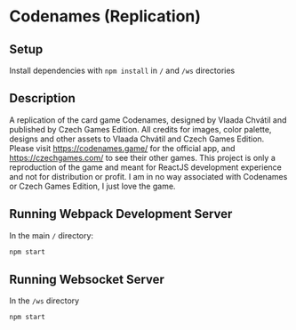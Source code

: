 # Codenames (Replication)

## Setup

Install dependencies with `npm install` in `/` and `/ws` directories

## Description

A replication of the card game Codenames, designed by Vlaada Chvátil and published by Czech Games Edition.
All credits for images, color palette, designs and other assets to Vlaada Chvátil and Czech Games Edition.
Please visit https://codenames.game/ for the official app, and https://czechgames.com/ to see their other games.
This project is only a reproduction of the game and meant for ReactJS development experience and not for distribution or profit.
I am in no way associated with Codenames or Czech Games Edition, I just love the game.

## Running Webpack Development Server

In the main `/` directory:

```sh
npm start
```

## Running Websocket Server

In the `/ws` directory

```sh
npm start
```